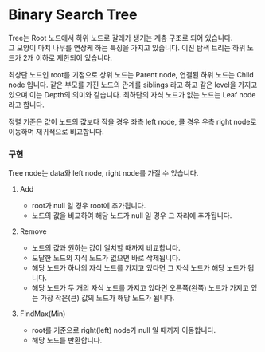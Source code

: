 # Binary Search Tree

Tree는 Root 노드에서 하위 노드로 갈래가 생기는 계층 구조로 되어 있습니다.  
그 모양이 마치 나무를 연상케 하는 특징을 가지고 있습니다.
이진 탐색 트리는 하위 노드가 2개 이하로 제한되어 있습니다.

최상단 노드인 root를 기점으로 상위 노드는 Parent node, 연결된 하위 노드는 Child node 입니다. 같은 부모를 가진 노드의 관계를 siblings 라고 하고 같은 level을 가지고 있으며 이는 Depth의 의미와 같습니다. 최하단의 자식 노드가 없는 노드는 Leaf node 라고 합니다.

정렬 기준은 값이 노드의 값보다 작을 경우 좌측 left node, 클 경우 우측 right node로 이동하며 재귀적으로 비교합니다.

### 구현

Tree node는 data와 left node, right node를 가질 수 있습니다.

1. Add

   - root가 null 일 경우 root에 추가됩니다.
   - 노드의 값을 비교하여 해당 노드가 null 일 경우 그 자리에 추가됩니다.

2. Remove

   - 노드의 값과 원하는 값이 일치할 때까지 비교합니다.
   - 도달한 노드의 자식 노드가 없으면 바로 삭제됩니다.
   - 해당 노드가 하나의 자식 노드를 가지고 있다면 그 자식 노드가 해당 노드가 됩니다.
   - 해당 노드가 두 개의 자식 노드를 가지고 있다면 오른쪽(왼쪽) 노드가 가지고 있는 가장 작은(큰) 값의 노드가 해당 노드가 됩니다.

3. FindMax(Min)
   - root를 기준으로 right(left) node가 null 일 때까지 이동합니다.
   - 해당 노드를 반환합니다.
